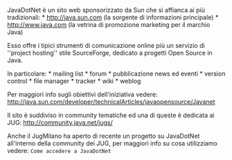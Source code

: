 JavaDotNet è un sito web sponsorizzato da Sun che si affianca ai più tradizionali:
	* http://java.sun.com (la sorgente di informazioni principale)
	* http://www.java.com (la vetrina di promozione marketing per il marchio Java)

Esso offre i tipici strumenti di comunicazione online più un servizio di ''project hosting'' stile SourceForge, dedicato a progetti Open Source in Java.

In particolare:
	* mailing list
	* forum
	* pubblicazione news ed eventi
	* version control
	* file manager
	* tracker
	* wiki
	* weblog

Per maggiori info sugli obiettivi dell'iniziativa vedere: http://java.sun.com/developer/technicalArticles/javaopensource/Javanet

Il sito è suddiviso in community tematiche ed una di queste è dedicata ai JUG:
http://community.java.net/jugs/

Anche il JugMilano ha aperto di recente un progetto su JavaDotNet all'interno della community dei JUG, per maggiori info su cosa utilizziamo vedere: `Come accedere a JavaDotNet`
